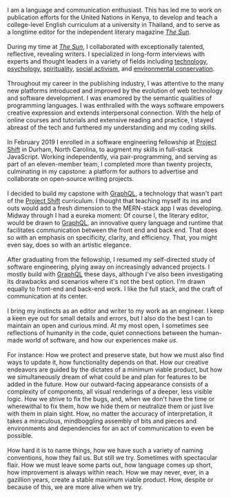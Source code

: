 I am a language and communication enthusiast. This has led me to work on publication efforts for the United Nations in Kenya, to develop and teach a college-level English curriculum at a university in Thailand, and to serve as a longtime editor for the independent literary magazine [_The Sun_](https://thesunmagazine.org).
<br>
<br>
During my time at [_The Sun_](https://thesunmagazine.org), I collaborated with exceptionally talented, reflective, revealing writers. I specialized in long-form interviews with experts and thought leaders in a variety of fields including [technology](https://thesunmagazine.org/issues/353/voodoo-electronics), [psychology](https://thesunmagazine.org/issues/496/an-open-mind), [spirituality](https://thesunmagazine.org/issues/512/our-grand-delusion), [social activism](https://thesunmagazine.org/issues/513/prisoner-of-hope), and [environmental conservation](https://thesunmagazine.org/issues/497/a-walk-on-the-wild-side).
<br>
<br>
Throughout my career in the publishing industry, I was attentive to the many new platforms introduced and improved by the evolution of web technology and software development. I was enamored by the semantic qualities of programming languages. I was enthralled with the ways software empowers creative expression and extends interpersonal connection. With the help of online courses and tutorials and extensive reading and practice, I stayed abreast of the tech and furthered my understanding and my coding skills.
<br>
<br>
In February 2019 I enrolled in a software engineering fellowship at [Project Shift](https://projectshift.io) in Durham, North Carolina, to augment my skills in full-stack JavaScript. Working independently, via pair-programming, and serving as part of an eleven-member team, I completed more than twenty projects, culminating in my capstone: a platform for authors to advertise and collaborate on open-source writing projects.
<br>
<br>
I decided to build my capstone with [GraphQL](https://youtu.be/urmi2wbEpGk), a technology that wasn't part of the [Project Shift](https://projectshift.io) curriculum. I thought that teaching myself its ins and outs would add a fresh dimension to the MERN-stack app I was developing. Midway through I had a eureka moment: Of course I, the literary editor, would be drawn to [GraphQL](https://youtu.be/urmi2wbEpGk), an innovative query language and runtime that facilitates communication between the front end and back end. That does so with an emphasis on specificity, clarity, and efficiency. That, you might even say, does so with an artistic elegance.  
<br>
After graduating from the fellowship, I resumed my self-directed study of software engineering, plying away on increasingly advanced projects. I mostly build with [GraphQL](https://youtu.be/urmi2wbEpGk) these days, although I've also been investigating its drawbacks and scenarios where it's not the best option. I'm drawn equally to front-end and back-end work. I like the full stack, and the craft of communication at its center.
<br>
<br>
I bring my instincts as an editor and writer to my work as an engineer. I keep a keen eye out for small details and errors, but I also do the best I can to maintain an open and curious mind. At my most open, I sometimes see reflections of humanity in the code, quiet connections between the human-made world of software, and how our experiences make _us_.
<br>
<br>
For instance: How we protect and preserve state, but how we must also find ways to update it, how functionality depends on that. How our creative endeavors are guided by the dictates of a minimum viable product, but how we simultaneously dream of what could be and plan for features to be added in the future. How our outward-facing appearance consists of a complexity of components, all visual renderings of a deeper, less visible logic. How we strive to fix the bugs, and, when we don't have the time or wherewithal to fix them, how we hide them or neutralize them or just live with them in plain sight. How, no matter the accuracy of interpretation, it takes a miraculous, mindboggling assembly of bits and pieces and environments and dependencies for an act of communication to even be possible.
<br>
<br>
How hard it is to name things, how we have such a variety of naming conventions, how they fail us. But still we try. Sometimes with spectacular flair. How we must leave some parts out, how language comes up short, how improvement is always within reach. How we may never, ever, in a gazillion years, create a stable maximum viable product. How, despite or because of this, we are more alive when we try.
<br>
<br>
